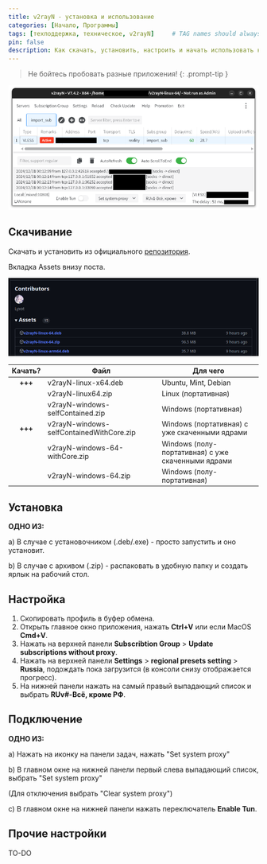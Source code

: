 ```yaml
---
title: v2rayN - установка и использование
categories: [Начало, Программы]
tags: [техподдержка, техническое, v2rayN]     # TAG names should always be lowercase
pin: false
description: Как скачать, установить, настроить и начать использовать клиентское VPN-приложение v2rayN.
---
```


> Не бойтесь пробовать разные приложения!
{: .prompt-tip }

![Главное окно](/assets/v2rayN_main.webp)

## Скачивание

Скачать и установить из официального [репозитория](https://github.com/2dust/v2rayN/releases).

Вкладка Assets внизу поста.

![Страница релизов, вкладка ассеты](/assets/v2rayN_Assets.webp)

|Качать?|Файл|Для чего|
|:--:|----|--------|
|__+++__|v2rayN-linux-x64.deb|Ubuntu, Mint, Debian|
| |v2rayN-linux64.zip|Linux (портативная)|
| |v2rayN-windows-selfContained.zip|Windows (портативная)|
|__+++__|v2rayN-windows-selfContainedWithCore.zip|Windows (портативная) с уже скаченными ядрами|
| |v2rayN-windows-64-withCore.zip|Windows (полу-портативная) с уже скаченными ядрами|
| |v2rayN-windows-64.zip|Windows (полу-портативная)|

## Установка

__ОДНО ИЗ:__

a) В случае с установочником (.deb/.exe) - просто запустить и оно установит.

b) В случае с архивом (.zip) - распаковать в удобную папку и создать ярлык на рабочий стол.

## Настройка

1. Скопировать профиль в буфер обмена.
2. Открыть главное окно приложения, нажать __Ctrl+V__ или если MacOS __Cmd+V__.
3. Нажать на верхней панели __Subscribtion Group__ > __Update subscriptions without proxy__.
4. Нажать на верхней панели __Settings__ > __regional presets setting__ > __Russia__, подождать пока загрузится (в консоли снизу отображается прогресс).
5. На нижней панели нажать на самый правый выпадающий список и выбрать __RUv#-Всё, кроме РФ__.

## Подключение

__ОДНО ИЗ:__

a) Нажать на иконку на панели задач, нажать "Set system proxy"

b) В главном окне на нижней панели первый слева выпадающий список, выбрать "Set system proxy"

(Для отключения выбрать "Clear system proxy")

c) В главном окне на нижней панели нажать переключатель __Enable Tun__.

## Прочие настройки

TO-DO